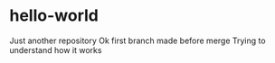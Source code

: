 # hello-world
Just another repository
Ok first branch made before merge
Trying to understand how it works
